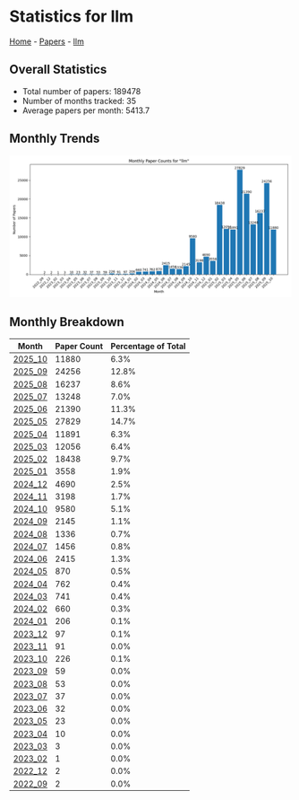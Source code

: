 # Statistics for llm

[Home](https://arxcompass.github.io) - [Papers](https://arxcompass.github.io/papers) - [llm](https://arxcompass.github.io/papers/llm)

## Overall Statistics

- Total number of papers: 189478
- Number of months tracked: 35
- Average papers per month: 5413.7

## Monthly Trends

![Monthly Paper Counts](monthly_stats.png)

## Monthly Breakdown

| Month | Paper Count | Percentage of Total |
| --- | --- | --- |
| [2025_10](./2025_10/papers_1.md) | 11880 | 6.3% |
| [2025_09](./2025_09/papers_1.md) | 24256 | 12.8% |
| [2025_08](./2025_08/papers_1.md) | 16237 | 8.6% |
| [2025_07](./2025_07/papers_1.md) | 13248 | 7.0% |
| [2025_06](./2025_06/papers_1.md) | 21390 | 11.3% |
| [2025_05](./2025_05/papers_1.md) | 27829 | 14.7% |
| [2025_04](./2025_04/papers_1.md) | 11891 | 6.3% |
| [2025_03](./2025_03/papers_1.md) | 12056 | 6.4% |
| [2025_02](./2025_02/papers_1.md) | 18438 | 9.7% |
| [2025_01](./2025_01/papers_1.md) | 3558 | 1.9% |
| [2024_12](./2024_12/papers_1.md) | 4690 | 2.5% |
| [2024_11](./2024_11/papers_1.md) | 3198 | 1.7% |
| [2024_10](./2024_10/papers_1.md) | 9580 | 5.1% |
| [2024_09](./2024_09/papers_1.md) | 2145 | 1.1% |
| [2024_08](./2024_08/papers_1.md) | 1336 | 0.7% |
| [2024_07](./2024_07/papers_1.md) | 1456 | 0.8% |
| [2024_06](./2024_06/papers_1.md) | 2415 | 1.3% |
| [2024_05](./2024_05/papers_1.md) | 870 | 0.5% |
| [2024_04](./2024_04/papers_1.md) | 762 | 0.4% |
| [2024_03](./2024_03/papers_1.md) | 741 | 0.4% |
| [2024_02](./2024_02/papers_1.md) | 660 | 0.3% |
| [2024_01](./2024_01/papers_1.md) | 206 | 0.1% |
| [2023_12](./2023_12/papers_1.md) | 97 | 0.1% |
| [2023_11](./2023_11/papers_1.md) | 91 | 0.0% |
| [2023_10](./2023_10/papers_1.md) | 226 | 0.1% |
| [2023_09](./2023_09/papers_1.md) | 59 | 0.0% |
| [2023_08](./2023_08/papers_1.md) | 53 | 0.0% |
| [2023_07](./2023_07/papers_1.md) | 37 | 0.0% |
| [2023_06](./2023_06/papers_1.md) | 32 | 0.0% |
| [2023_05](./2023_05/papers_1.md) | 23 | 0.0% |
| [2023_04](./2023_04/papers_1.md) | 10 | 0.0% |
| [2023_03](./2023_03/papers_1.md) | 3 | 0.0% |
| [2023_02](./2023_02/papers_1.md) | 1 | 0.0% |
| [2022_12](./2022_12/papers_1.md) | 2 | 0.0% |
| [2022_09](./2022_09/papers_1.md) | 2 | 0.0% |
